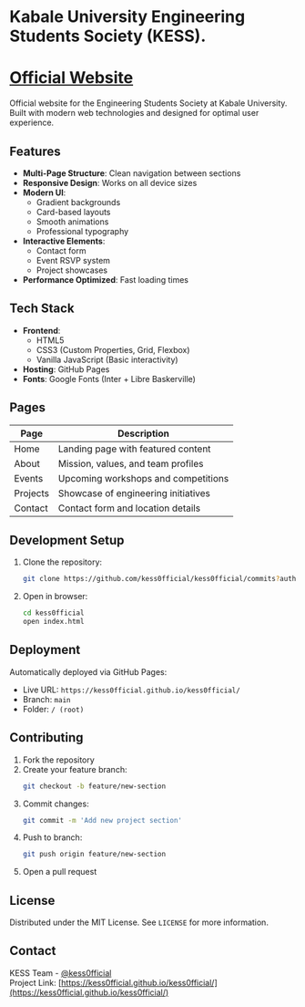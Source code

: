 
# Kabale University Engineering Students Society (KESS).
# [Official Website](https://kess0fficial.github.io/kess0fficial/)


Official website for the Engineering Students Society at Kabale University. Built with modern web technologies and designed for optimal user experience.

## Features

- **Multi-Page Structure**: Clean navigation between sections
- **Responsive Design**: Works on all device sizes
- **Modern UI**:
  - Gradient backgrounds
  - Card-based layouts
  - Smooth animations
  - Professional typography
- **Interactive Elements**:
  - Contact form
  - Event RSVP system
  - Project showcases
- **Performance Optimized**: Fast loading times

## Tech Stack

- **Frontend**:
  - HTML5
  - CSS3 (Custom Properties, Grid, Flexbox)
  - Vanilla JavaScript (Basic interactivity)
- **Hosting**: GitHub Pages
- **Fonts**: Google Fonts (Inter + Libre Baskerville)

## Pages

| Page       | Description                          |
|------------|--------------------------------------|
| Home       | Landing page with featured content   |
| About      | Mission, values, and team profiles   |
| Events     | Upcoming workshops and competitions  |
| Projects   | Showcase of engineering initiatives  |
| Contact    | Contact form and location details    |

## Development Setup

1. Clone the repository:
   ```bash
   git clone https://github.com/kess0fficial/kess0fficial/commits?author=kess0fficial
   ```
2. Open in browser:
   ```bash
   cd kess0fficial
   open index.html
   ```

## Deployment

Automatically deployed via GitHub Pages:
- Live URL: `https://kess0fficial.github.io/kess0fficial/`
- Branch: `main`
- Folder: `/ (root)`

## Contributing

1. Fork the repository
2. Create your feature branch:
   ```bash
   git checkout -b feature/new-section
   ```
3. Commit changes:
   ```bash
   git commit -m 'Add new project section'
   ```
4. Push to branch:
   ```bash
   git push origin feature/new-section
   ```
5. Open a pull request

## License

Distributed under the MIT License. See `LICENSE` for more information.

## Contact

KESS Team - [@kess0fficial](https://x.com/kess0fficial)  
Project Link: [https://kess0fficial.github.io/kess0fficial/](https://kess0fficial.github.io/kess0fficial/)
